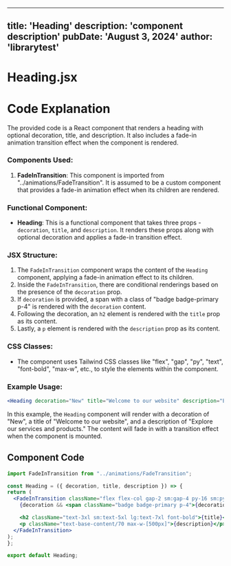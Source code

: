 ---
  title: 'Heading'
  description: 'component description'
  pubDate: 'August 3, 2024'
  author: 'librarytest'
  ---
  
  
  
  # Heading.jsx
  # Code Explanation

The provided code is a React component that renders a heading with optional decoration, title, and description. It also includes a fade-in animation transition effect when the component is rendered.

### Components Used:
1. **FadeInTransition**: This component is imported from "../animations/FadeTransition". It is assumed to be a custom component that provides a fade-in animation effect when its children are rendered.

### Functional Component:
- **Heading**: This is a functional component that takes three props - `decoration`, `title`, and `description`. It renders these props along with optional decoration and applies a fade-in transition effect.

### JSX Structure:
1. The `FadeInTransition` component wraps the content of the `Heading` component, applying a fade-in animation effect to its children.
2. Inside the `FadeInTransition`, there are conditional renderings based on the presence of the `decoration` prop.
3. If `decoration` is provided, a span with a class of "badge badge-primary p-4" is rendered with the `decoration` content.
4. Following the decoration, an `h2` element is rendered with the `title` prop as its content.
5. Lastly, a `p` element is rendered with the `description` prop as its content.

### CSS Classes:
- The component uses Tailwind CSS classes like "flex", "gap", "py", "text", "font-bold", "max-w", etc., to style the elements within the component.

### Example Usage:
```jsx
<Heading decoration="New" title="Welcome to our website" description="Explore our services and products." />
```

In this example, the `Heading` component will render with a decoration of "New", a title of "Welcome to our website", and a description of "Explore our services and products." The content will fade in with a transition effect when the component is mounted.
  
  ## Component Code
  ```jsx
  import FadeInTransition from "../animations/FadeTransition";

const Heading = ({ decoration, title, description }) => {
  return (
    <FadeInTransition className="flex flex-col gap-2 sm:gap-4 py-16 sm:py-18">
      {decoration && <span className="badge badge-primary p-4">{decoration}</span>}

      <h2 className="text-3xl sm:text-5xl lg:text-7xl font-bold">{title}</h2>
      <p className="text-base-content/70 max-w-[500px]">{description}</p>
    </FadeInTransition>
  );
};

export default Heading;
  ```
  
